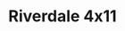 ---
layout: episodios
title: "Riverdale 4x11"
url_serie_padre: 'riverdale/temporada-4'
category: 'series'
capitulo: 'yes'
anio: '2019'
prev: 'capitulo-10'
proximo: 'capitulo-12'
sandbox: allow-same-origin allow-forms
idioma: 'Latino/Subtitulado'
reproductor: 'onlystream'
calidad: 'Full HD'
subtitulo: 'si'
archivo: 'riverdale4x05.vtt'
reproductores_fembed: ["https://feurl.com/v/80ed4c8we371--2","Latino","https://mstream.website/6ngbepggu4rf","Latino","https://gdriveplayer.co/embed2.php?link=qKOJusv24CNppFxZ3eBIVAsXSgQytu4qXIk%252FOA5T110z9A%252FyRmWhJZ%252FimL0iML9MbEurZ0uD9pwGfxrWKok7%252BdKr75weSXTc8HTEWLExX2kJ30yShJ9leoGd3ZEQjcXADXoCZn86nLbSTVG3RJzw5thN%252FUhJ7pg7GhXyGJVam4gq5djAbXsotKqc6TNSLRcAdWWeX0pI9X4UnaL2f%252B2JNP","Latino","https://feurl.com/v/ryx7wiep5eg687z","Subtitulado","https://feurl.com/v/dkyl1txwgd17p43","Subtitulado","https://feurl.com/v/56q4rcdn1jqmxlp","Subtitulado","https://api.cuevana3.io/olpremium/gd.php?file=ek5lbm9xYWNrS0xVejVTcm1OU1A0dFRJb1o2aXc4WGoxc2lnbTZqUGo5YlQwR0tpbjhQYTJOYVJvNXFqb2NyWG9iQ0hnNnlGdE96U3hwdWtvdERLN2NYWG5LR2hqYlRZMXRtY2xaZz0","Subtitulado","https://gdriveplayer.co/embed2.php?link=4jrL2ganWysqw0IjdmcnvgKpFPFqBGFnSHTo4kaYRtoVrRtce4sHdPWnA6a%252BdZlUQh7YdPPYn5id8c6H8MDJ9FZoAMcQVETDceOkrn3GN3C73XTyXmg72nhaDFMRFOeOiym1fMMkiZ20VGKTidDoThDZ2ByQe9onqNS6ADocSDvLpQ6yB4UySdSolrOB%252BjFYAZa9KijKzKGWZ8vt0fbZQ8","Subtitulado"]
reproductores_upstream: ["https://upstream.to/embed-su1zkyfwou6y.html","Subtitulado"]
tags:
- Drama
---
